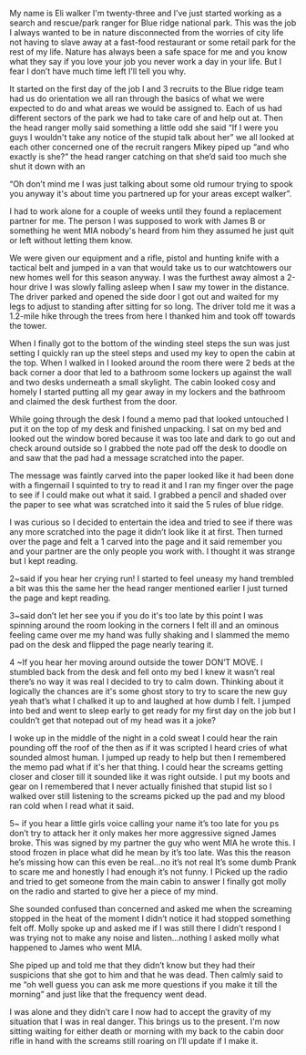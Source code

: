 My name is Eli walker I'm twenty-three and I’ve just started working as a search and rescue/park ranger for Blue ridge national park. This was the job I always wanted to be in nature disconnected from the worries of city life not having to slave away at a fast-food restaurant or some retail park for the rest of my life. Nature has always been a safe space for me and you know what they say if you love your job you never work a day in your life. But I fear I don’t have much time left I'll tell you why.

 It started on the first day of the job I and 3 recruits to the Blue ridge team had us do orientation we all ran through the basics of what we were expected to do and what areas we would be assigned to. Each of us had different sectors of the park we had to take care of and help out at. Then the head ranger molly said something a little odd she said “If I were you guys I wouldn't take any notice of the stupid talk about her” we all looked at each other concerned one of the recruit rangers Mikey piped up “and who exactly is she?” the head ranger catching on that she’d said too much she shut it down with an 

“Oh don’t mind me I was just talking about some old rumour trying to spook you anyway it's about time you partnered up for your areas except walker”.

 I had to work alone for a couple of weeks until they found a replacement partner for me. The person I was supposed to work with James B or something he went MIA nobody's heard from him they assumed he just quit or left without letting them know.
 
We were given our equipment and a rifle, pistol and hunting knife with a tactical belt and jumped in a van that would take us to our watchtowers our new homes well for this season anyway. I was the furthest away almost a 2-hour drive I was slowly falling asleep when I saw my tower in the distance. The driver parked and opened the side door I got out and waited for my legs to adjust to standing after sitting for so long. The driver told me it was a 1.2-mile hike through the trees from here I thanked him and took off towards the tower.

 When I finally got to the bottom of the winding steel steps the sun was just setting I quickly ran up the steel steps and used my key to open the cabin at the top. When I walked in I looked around the room there were 2 beds at the back corner a door that led to a bathroom some lockers up against the wall and two desks underneath a small skylight. The cabin looked cosy and homely I started putting all my gear away in my lockers and the bathroom and claimed the desk furthest from the door. 

While going through the desk I found a memo pad that looked untouched I put it on the top of my desk and finished unpacking. I sat on my bed and looked out the window bored because it was too late and dark to go out and check around outside so I grabbed the note pad off the desk to doodle on and saw that the pad had a message scratched into the paper. 

The message was faintly carved into the paper looked like it had been done with a fingernail I squinted to try to read it and I ran my finger over the page to see if I could make out what it said. I grabbed a pencil and shaded over the paper to see what was scratched into it said the 5 rules of blue ridge.

 I was curious so I decided to entertain the idea and tried to see if there was any more scratched into the page it didn’t look like it at first. Then turned over the page and felt a 1 carved into the page and it said remember you and your partner are the only people you work with. I thought it was strange but I kept reading.

 2~said if you hear her crying run! I started to feel uneasy my hand trembled a bit was this the same her the head ranger mentioned earlier I just turned the page and kept reading. 

3~said don’t let her see you if you do it's too late by this point I was spinning around the room looking in the corners I felt ill and an ominous feeling came over me my hand was fully shaking and I slammed the memo pad on the desk and flipped the page nearly tearing it.

4 ~If you hear her moving around outside the tower DON’T MOVE. I stumbled back from the desk and fell onto my bed I knew it wasn’t real there’s no way it was real I decided to try to calm down. Thinking about it logically the chances are it's some ghost story to try to scare the new guy yeah that’s what I chalked it up to and laughed at how dumb I felt. I jumped into bed and went to sleep early to get ready for my first day on the job but I couldn’t get that notepad out of my head was it a joke?

 I woke up in the middle of the night in a cold sweat I could hear the rain pounding off the roof of the then as if it was scripted I heard cries of what sounded almost human. I jumped up ready to help but then I remembered the memo pad what if it's her that thing. I could hear the screams getting closer and closer till it sounded like it was right outside. I put my boots and gear on I remembered that I never actually finished that stupid list so I walked over still listening to the screams picked up the pad and my blood ran cold when I read what it said.

5~ if you hear a little girls voice calling your name it’s too late for you ps don’t try to attack her it only makes her more aggressive signed James broke. This was signed by my partner the guy who went MIA he wrote this. I stood frozen in place what did he mean by it’s too late. Was this the reason he’s missing how can this even be real…no it’s not real It’s some dumb Prank to scare me and honestly I had enough it’s not funny. I Picked up the radio and tried to get someone from the main cabin to answer I finally got molly on the radio and started to give her a piece of my mind.

She sounded confused than concerned and asked me when the screaming stopped in the heat of the moment I didn’t notice it had stopped something felt off. Molly spoke up and asked me if I was still there I didn’t respond I was trying not to make any noise and listen…nothing I asked molly what happened to James who went MIA.

She piped up and told me that they didn’t know but they had their suspicions that she got to him and that he was dead. Then calmly said to me “oh well guess you can ask me more questions if you make it till the morning” and just like that the frequency went dead. 

I was alone and they didn’t care I now had to accept the gravity of my situation that I was in real danger. This brings us to the present. I'm now sitting waiting for either death or morning with my back to the cabin door rifle in hand with the screams still roaring on I’ll update if I make it.